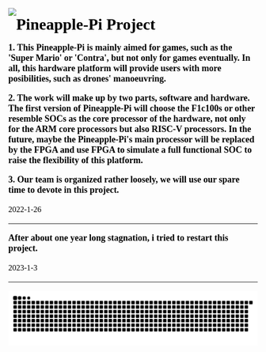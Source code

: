 <img align="left" src="https://s4.ax1x.com/2022/02/11/Hah5Xd.png"></img>
## <left><font size=6 color="black" face="微软雅黑">**Pineapple-Pi Project**</font>
<text><left><font size=4 color="black" face="微软雅黑">

**1. This Pineapple-Pi is mainly aimed for games, such as the 'Super Mario' or 'Contra', but not only for games eventually. In all, this hardware platform will provide users with more posibilities, such as drones' manoeuvring.**

**2. The work will make up by two parts, software and hardware. The first version of Pineapple-Pi will choose the F1c100s or other resemble SOCs as the core processor of the hardware, not only for the ARM core processors but also RISC-V processors. In the future, maybe the Pineapple-Pi's main processor will be replaced by the FPGA and use FPGA to simulate a full functional SOC to raise the flexibility of this platform.**

**3. Our team is organized rather loosely, we will use our spare time to devote in this project.**

</text>
<font size=3 color="black" face="微软雅黑">2022-1-26</font>

****
<text><left><font size=4 color="black" face="微软雅黑">

**After about one year long stagnation, i tried to restart this project.**
</text>

<font size=3 color="black" face="微软雅黑">2023-1-3</font>
****

<img align="center" src="https://raw.githubusercontent.com/plexpt/plexpt/snake/github-snake.svg">
